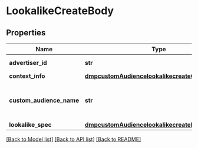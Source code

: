 # LookalikeCreateBody

## Properties
Name | Type | Description | Notes
------------ | ------------- | ------------- | -------------
**advertiser_id** | **str** | Advertiser ID. | [required] 
**context_info** | [**dmpcustomAudiencelookalikecreateContextInfo**](dmpcustomAudiencelookalikecreateContextInfo.md) |  | [optional] 
**custom_audience_name** | **str** | Audience name. Maximum of 128 characters. | [required] 
**lookalike_spec** | [**dmpcustomAudiencelookalikecreateLookalikeSpec**](dmpcustomAudiencelookalikecreateLookalikeSpec.md) |  | [required] 

[[Back to Model list]](../README.md#documentation-for-models) [[Back to API list]](../README.md#documentation-for-api-endpoints) [[Back to README]](../README.md)

